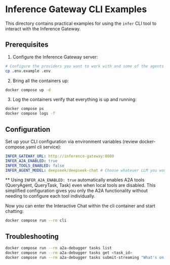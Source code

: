 # Inference Gateway CLI Examples

This directory contains practical examples for using the `infer` CLI tool to interact with the Inference Gateway.

## Prerequisites

1. Configure the Inference Gateway server:

```bash
# Configure the providers you want to work with and some of the agents credentials (Google Calendar, Context7 - if applicable)
cp .env.example .env
```

2. Bring all the containers up:

```bash
docker compose up -d
```

3. Log the containers verify that everything is up and running:

```bash
docker compose ps
docker compose logs -f
```

## Configuration

Set up your CLI configuration via environment variables (review docker-compose.yaml cli service):

```yaml
INFER_GATEWAY_URL: http://inference-gateway:8080
INFER_A2A_ENABLED: true
INFER_TOOLS_ENABLED: false
INFER_AGENT_MODEL: deepseek/deepseek-chat # Choose whatever LLM you would like to use from the configured providers
```

** Using `INFER_A2A_ENABLED: true` automatically enables A2A tools (QueryAgent, QueryTask, Task) even when local tools are disabled. This simplified configuration gives you only the A2A functionality without needing to configure each tool individually.

Now you can enter the Interactive Chat within the cli container and start chatting:

```bash
docker compose run --rm cli
```

## Troubleshooting

```bash
docker compose run --rm a2a-debugger tasks list
docker compose run --rm a2a-debugger tasks get <task_id>
docker compose run --rm a2a-debugger tasks submit-streaming "What's on my calendar today?"
```

